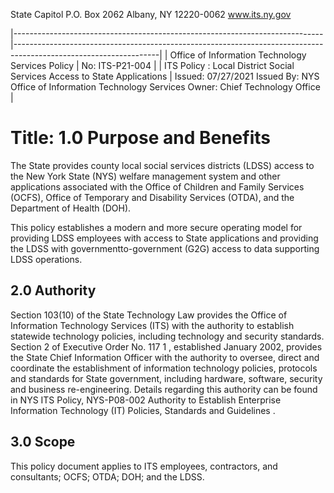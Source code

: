 State Capitol P.O. Box 2062 Albany, NY 12220-0062 www.its.ny.gov

|-----------------------------------------------------------------------------|------------------------------------------------------------------------------------------------------------------|
| Office of Information  Technology Services Policy                           | No:  ITS-P21-004                                                                                                 |
| ITS Policy :  Local District Social  Services Access to  State Applications | Issued:  07/27/2021  Issued By:  NYS Office of Information  Technology Services  Owner:  Chief Technology Office |

# Title: **1.0 Purpose and Benefits**

The State provides county local social services districts (LDSS) access to the New York State (NYS) welfare management system and other applications associated with the Office of Children and Family Services (OCFS), Office of Temporary and Disability Services (OTDA), and the Department of Health (DOH).

This policy establishes a modern and more secure operating model for providing LDSS employees with access to State applications and providing the LDSS with governmentto-government (G2G) access to data supporting LDSS operations.

## **2.0 Authority**

Section 103(10) of the State Technology Law provides the Office of Information Technology Services (ITS) with the authority to establish statewide technology policies, including technology and security standards. Section 2 of Executive Order No. 117 1 , established January 2002, provides the State Chief Information Officer with the authority to oversee, direct and coordinate the establishment of information technology policies, protocols and standards for State government, including hardware, software, security and business re-engineering. Details regarding this authority can be found in NYS ITS Policy, NYS-P08-002 Authority to Establish Enterprise Information Technology (IT) Policies, Standards and Guidelines .

## **3.0 Scope**

This policy document applies to ITS employees, contractors, and consultants; OCFS; OTDA; DOH; and the LDSS.